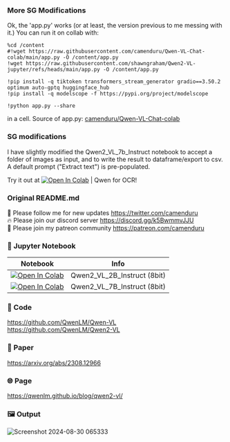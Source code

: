 ### More SG Modifications

Ok, the 'app.py' works (or at least, the version previous to me messing with it.) You can run it on collab with:

```
%cd /content
#!wget https://raw.githubusercontent.com/camenduru/Qwen-VL-Chat-colab/main/app.py -O /content/app.py
!wget https://raw.githubusercontent.com/shawngraham/Qwen2-VL-jupyter/refs/heads/main/app.py -O /content/app.py 

!pip install -q tiktoken transformers_stream_generator gradio==3.50.2 optimum auto-gptq huggingface_hub
!pip install -q modelscope -f https://pypi.org/project/modelscope

!python app.py --share
```
in a cell. Source of app.py: [camenduru/Qwen-VL-Chat-colab](https://github.com/camenduru/Qwen-VL-Chat-colab)

### SG modifications

I have slightly modified the Qwen2_VL_7b_Instruct notebook to accept a folder of images as input, and to write the result to dataframe/export to csv. A default prompt ("Extract text") is pre-populated.

Try it out at [![Open In Colab](https://colab.research.google.com/assets/colab-badge.svg)](https://colab.research.google.com/github/shawngraham/Qwen2-VL-jupyter/blob/main/Qwen2-VL-ocr.ipynb) | Qwen for OCR!


### Original README.md

🐣 Please follow me for new updates https://twitter.com/camenduru <br />
🔥 Please join our discord server https://discord.gg/k5BwmmvJJU <br />
🥳 Please join my patreon community https://patreon.com/camenduru <br />

### 🍊 Jupyter Notebook

| Notebook | Info
| --- | --- |
[![Open In Colab](https://colab.research.google.com/assets/colab-badge.svg)](https://colab.research.google.com/github/camenduru/Qwen2-VL-jupyter/blob/main/Qwen2_VL_2B_Instruct.ipynb) | Qwen2_VL_2B_Instruct (8bit)
[![Open In Colab](https://colab.research.google.com/assets/colab-badge.svg)](https://colab.research.google.com/github/camenduru/Qwen2-VL-jupyter/blob/main/Qwen2_VL_7B_Instruct.ipynb) | Qwen2_VL_7B_Instruct (8bit)

### 🧬 Code
https://github.com/QwenLM/Qwen-VL <br />
https://github.com/QwenLM/Qwen2-VL <br />

### 📄 Paper
https://arxiv.org/abs/2308.12966

### 🌐 Page
https://qwenlm.github.io/blog/qwen2-vl/

### 🖼 Output
![Screenshot 2024-08-30 065333](https://github.com/user-attachments/assets/fbfaf82a-d801-46d2-9bf3-2a8ebb6f3f6b)
